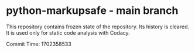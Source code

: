 # python-markupsafe - main branch

This repository contains frozen state of the repository.
Its history is cleared. It is used only for static code
analysis with Codacy.

Commit Time: 1702358533